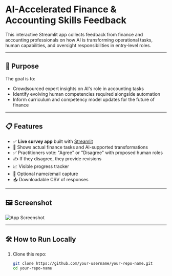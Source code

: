 # AI-Accelerated Finance & Accounting Skills Feedback

This interactive Streamlit app collects feedback from finance and accounting professionals on how AI is transforming operational tasks, human capabilities, and oversight responsibilities in entry-level roles.

---

## 🚀 Purpose

The goal is to:
- Crowdsourced expert insights on AI's role in accounting tasks
- Identify evolving human competencies required alongside automation
- Inform curriculum and competency model updates for the future of finance

---

## 📋 Features

- ✅ **Live survey app** built with [Streamlit](https://streamlit.io/)
- 🧠 Shows actual finance tasks and AI-supported transformations
- ✅ Practitioners vote: "Agree" or "Disagree" with proposed human roles
- ✍️ If they disagree, they provide revisions
- 📈 Visible progress tracker
- 👤 Optional name/email capture
- 📥 Downloadable CSV of responses

---

## 🖼️ Screenshot

![App Screenshot](your-screenshot-url-here-if-available)

---

## 🛠 How to Run Locally

1. Clone this repo:
   ```bash
   git clone https://github.com/your-username/your-repo-name.git
   cd your-repo-name
